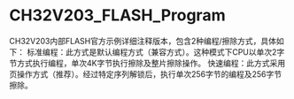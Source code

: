 # CH32V203_FLASH_Program
CH32V203内部FLASH官方示例详细注释版本，包含2种编程/擦除方式，具体如下： 标准编程：此方式是默认编程方式（兼容方式）。这种模式下CPU以单次2字节方式执行编程，单次4K字节执行擦除及整片擦除操作。 快速编程：此方式采用页操作方式（推荐）。经过特定序列解锁后，执行单次256字节的编程及256字节擦除。
